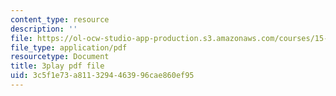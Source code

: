 ```yaml
---
content_type: resource
description: ''
file: https://ol-ocw-studio-app-production.s3.amazonaws.com/courses/15-071-the-analytics-edge-spring-2017/3c5f1e73a8113294463996cae860ef95_RS4Ol9PzxCM.pdf
file_type: application/pdf
resourcetype: Document
title: 3play pdf file
uid: 3c5f1e73-a811-3294-4639-96cae860ef95
---
```

